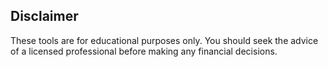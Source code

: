 
## Disclaimer

These tools are for educational purposes only.  You should seek the advice of a licensed professional before making any financial decisions.
